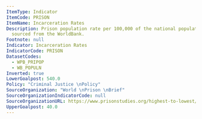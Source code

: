 ```yaml
---
ItemType: Indicator
ItemCode: PRISON
ItemName: Incarceration Rates
Description: Prison population rate per 100,000 of the national population. Population
  sourced from the WorldBank.
Footnote: null
Indicator: Incarceration Rates
IndicatorCode: PRISON
DatasetCodes:
  - WPB_PRIPOP
  - WB_POPULN
Inverted: true
LowerGoalpost: 540.0
Policy: "Criminal Justice \nPolicy"
SourceOrganization: "World \nPrison \nBrief"
SourceOrganizationIndicatorCode: null
SourceOrganizationURL: https://www.prisonstudies.org/highest-to-lowest/prison-population-total?field_region_taxonomy_tid=All
UpperGoalpost: 40.0
---
```


